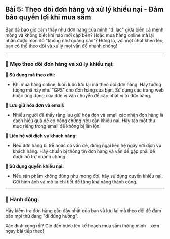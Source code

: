 ## Bài 5: Theo dõi đơn hàng và xử lý khiếu nại - Đảm bảo quyền lợi khi mua sắm

Bạn đã bao giờ cảm thấy như đơn hàng của mình "đi lạc" giữa biển cả mênh mông và không biết khi nào mới cập bến? Hoặc mua hàng online mà lại nhận được món đồ "không như quảng cáo"? Đừng lo, với một chút khéo léo, bạn có thể theo dõi và xử lý mọi vấn đề nhanh chóng!

---

### 📌 Mẹo theo dõi đơn hàng và xử lý khiếu nại:

**🔹 Sử dụng mã theo dõi:**
- Khi mua hàng online, luôn luôn lưu lại mã theo dõi đơn hàng. Hãy tưởng tượng mã này như "GPS" cho đơn hàng của bạn. Sử dụng các trang web hoặc ứng dụng của đơn vị vận chuyển để cập nhật vị trí đơn hàng.

**🔹 Lưu giữ hóa đơn và email:**
- Nhiều người đã thấy rằng lưu giữ hóa đơn và email xác nhận đơn hàng là cách hiệu quả để có bằng chứng nếu cần khiếu nại. Hãy tạo một thư mục riêng trong email để không bị lẫn lộn.

**🔹 Liên hệ với dịch vụ khách hàng:**
- Nếu đơn hàng bị trễ hoặc có vấn đề, đừng ngại liên hệ ngay với dịch vụ khách hàng. Hãy chuẩn bị thông tin đơn hàng và vấn đề gặp phải để được hỗ trợ nhanh chóng.

**🔹 Sử dụng quyền khiếu nại:**
- Nếu sản phẩm không đúng như mong đợi, hãy sử dụng quyền khiếu nại. Gửi hình ảnh và mô tả chi tiết để tăng khả năng thành công.

---

### 🚀 Hành động:

Hãy kiểm tra đơn hàng gần đây nhất của bạn và lưu lại mã theo dõi để đảm bảo mọi thứ đang "đi đúng hướng".

Xác định xong rồi? Giờ đến bước lên kế hoạch mua sắm thông minh – xem ngay bài tiếp theo!